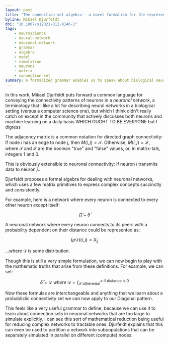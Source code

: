 ```yaml
---
layout: post
title: "The connection-set algebra — a novel formalism for the representation of connectivity structure in neuronal network models."
byline: Mikael Djurfeldt
doi: "10.1007/s12021-012-9146-1"
tags:
    - neuroscience
    - neural-network
    - neuronal-network
    - grammar
    - algebra
    - model
    - simulation
    - neurons
    - matrix
    - connection-set
summary: A formalized grammar enables us to speak about biological neuronal network approximations with mathematical rigor.
---
```


In this work, Mikael Djurfeldt puts forward a common language for conveying the connectivity patterns of neurons in a _neuronal network_, a terminology that I like a lot for describing neural networks in a biological setting (versus a computer science one), but which I think didn't really catch on except in the community that actively discusses both neurons and machine learning on a daily basis WHICH OUGHT TO BE EVERYONE but I digress

The adjacency matrix is a common notation for directed graph connectivity: If node $i$ has an edge to node $j$, then $M(i, j) = \mathcal{T}$. Otherwise, $M(i, j) = \mathcal{F}$, where $\mathcal{T}$ and $\mathcal{F}$ are the boolean "true" and "false" values, or, in matrix-talk, integers 1 and 0.

This is obviously extensible to neuronal connectivity: If neuron $i$ transmits data to neuron $j$...

Djurfeldt proposes a formal algebra for dealing with neuronal networks, which uses a few matrix primitives to express complex concepts succinctly and consistently.

For example, here is a network where every neuron is connected to every other neuron _except_ itself:

$$\bar{\Omega} - \bar{\delta}$$

A neuronal network where every neuron connects to its peers with a probability dependent on their distance could be represented as:

$$(\rho\mathcal{D})(i, j) = X_{ij}$$

...where $\mathcal{D}$ is some distribution.

Though this is still a very simple formulation, we can now begin to play with the mathematic truths that arise from these definitions. For example, we can set:

$$\bar{\delta} = \mathcal{D} \textit{ where } \mathcal{D} = \{^{\mathcal{T} \text{ if distance is 0}}_{\mathcal{F} \text{ otherwise}}$$

Now these formulas are interchangeable and anything that we learn about a probablistic connectivity set we can now apply to our Diagonal pattern.

This feels like a very useful grammar to define, because we can use it to learn about connection sets in neuronal networks that are too large to simulate explicitly. I can see this sort of mathematical reduction being useful for reducing complex networks to tractable ones: Djurfeldt explains that this can even be used to partition a network into subpopulations that can be separately simulated in parallel on different (compute) nodes.
